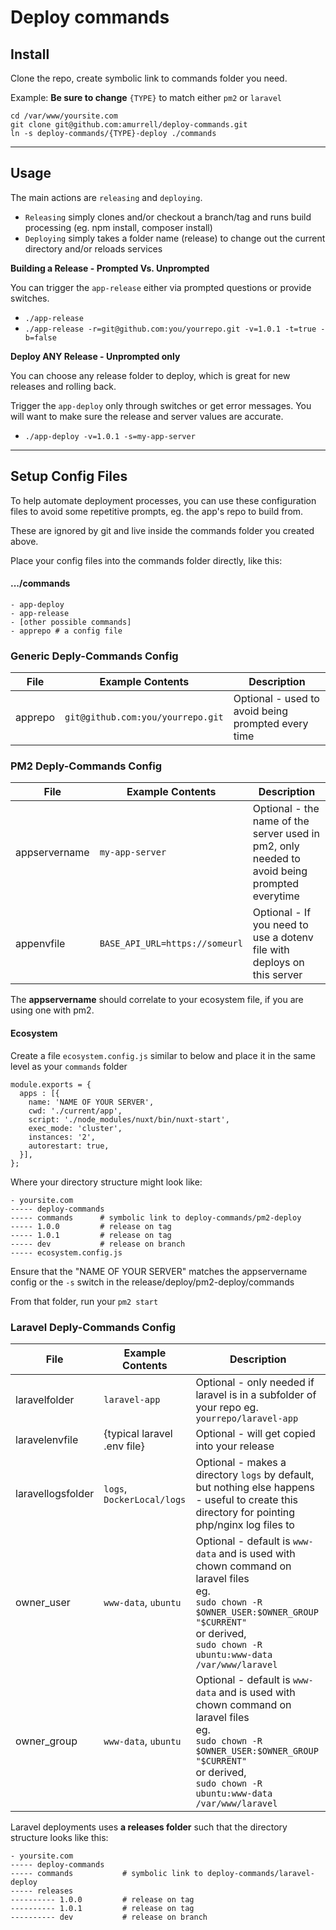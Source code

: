 # Deploy commands

## Install

Clone the repo, create symbolic link to commands folder you need.

Example: **Be sure to change** `{TYPE}` to match either `pm2` or `laravel`

```
cd /var/www/yoursite.com
git clone git@github.com:amurrell/deploy-commands.git
ln -s deploy-commands/{TYPE}-deploy ./commands
```

---

## Usage

The main actions are `releasing` and `deploying`.

- `Releasing` simply clones and/or checkout a branch/tag and runs build processing (eg. npm install, composer install)
- `Deploying` simply takes a folder name (release) to change out the current directory and/or reloads services

**Building a Release - Prompted Vs. Unprompted**

You can trigger the `app-release` either via prompted questions or provide switches.

- `./app-release`
- `./app-release -r=git@github.com:you/yourrepo.git -v=1.0.1 -t=true -b=false`

**Deploy ANY Release - Unprompted only**

You can choose any release folder to deploy, which is great for new releases and rolling back.

Trigger the `app-deploy` only through switches or get error messages. You will want to make sure the release and server values are accurate.

- `./app-deploy -v=1.0.1 -s=my-app-server`

---

## Setup Config Files

To help automate deployment processes, you can use these configuration files to avoid some repetitive prompts, eg. the app's repo to build from.

These are ignored by git and live inside the commands folder you created above.

Place your config files into the commands folder directly, like this:

#### .../commands
```
- app-deploy
- app-release
- [other possible commands]
- apprepo # a config file
```

### Generic Deply-Commands Config

| File | Example Contents | Description |
|----|----|-----|
| apprepo | `git@github.com:you/yourrepo.git` | Optional - used to avoid being prompted every time |


### PM2 Deply-Commands Config

| File | Example Contents | Description |
|----|----|-----|
| appservername | `my-app-server` | Optional - the name of the server used in pm2, only needed to avoid being prompted everytime |
| appenvfile | `BASE_API_URL=https://someurl` | Optional - If you need to use a dotenv file with deploys on this server |

The **appservername** should correlate to your ecosystem file, if you are using one with pm2. 

#### Ecosystem

Create a file `ecosystem.config.js` similar to below and place it in the same level as your `commands` folder

```
module.exports = {
  apps : [{
    name: 'NAME OF YOUR SERVER',
    cwd: './current/app', 
    script: './node_modules/nuxt/bin/nuxt-start',
    exec_mode: 'cluster',
    instances: '2',
    autorestart: true,
  }],
};
```

Where your directory structure might look like:
```
- yoursite.com
----- deploy-commands
----- commands      # symbolic link to deploy-commands/pm2-deploy
----- 1.0.0         # release on tag
----- 1.0.1         # release on tag
----- dev           # release on branch
----- ecosystem.config.js
```

Ensure that the "NAME OF YOUR SERVER" matches the appservername config or the `-s` switch in the release/deploy/pm2-deploy/commands

From that folder, run your `pm2 start`

### Laravel Deply-Commands Config

| File | Example Contents | Description |
|----|----|-----|
| laravelfolder | `laravel-app` | Optional - only needed if laravel is in a subfolder of your repo eg. `yourrepo/laravel-app` |
| laravelenvfile | {typical laravel .env file} | Optional - will get copied into your release |
| laravellogsfolder | `logs`, `DockerLocal/logs` | Optional - makes a directory `logs` by default, but nothing else happens - useful to create this directory for pointing php/nginx log files to
| owner_user | `www-data`, `ubuntu` | Optional - default is `www-data` and is used with chown command on laravel files<br>eg.<br>`sudo chown -R $OWNER_USER:$OWNER_GROUP "$CURRENT"`<br> or derived, <br>`sudo chown -R ubuntu:www-data /var/www/laravel` |
| owner_group | `www-data`, `ubuntu` | Optional - default is `www-data` and is used with chown command on laravel files<br>eg.<br>`sudo chown -R $OWNER_USER:$OWNER_GROUP "$CURRENT"`<br> or derived, <br>`sudo chown -R ubuntu:www-data /var/www/laravel` |

Laravel deployments uses **a releases folder** such that the directory structure looks like this:

```
- yoursite.com
----- deploy-commands
----- commands           # symbolic link to deploy-commands/laravel-deploy
----- releases
---------- 1.0.0         # release on tag
---------- 1.0.1         # release on tag
---------- dev           # release on branch
```